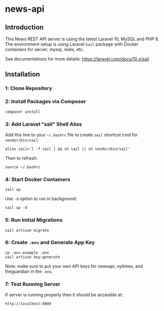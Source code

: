# news-api

## Introduction

This News REST API server is using the latest Laravel 10, MySQL and PHP 8. The environment setup is using Laravel `Sail` package with Docker containers for server, mysql, redis, etc.

See documentations for more details: https://laravel.com/docs/10.x/sail

## Installation

### 1: Clone Repository

### 2: Install Packages via Composer

```composer install```

### 3: Add Laravel "sail" Shell Alias

Add this line to your `~/.bashrc` file to create `sail` shortcut cmd for `vendor/bin/sail`:

```alias sail='[ -f sail ] && sh sail || sh vendor/bin/sail'```

Then to refresh:

```source ~/.bashrc```

### 4: Start Docker Containers

```sail up```

Use `-d` option to run in background:

```sail up -d```

### 5: Run Initial Migrations

```sail artisan migrate```

### 6: Create `.env` and Generate App Key

```
cp .env.example .env
sail artisan key:generate
```
Note: make sure to put your own API keys for newsapi, nytimes, and theguardian in the `.env`.

### 7: Test Running Server

If server is running properly then it should be accesible at:

```http://localhost:8000```
